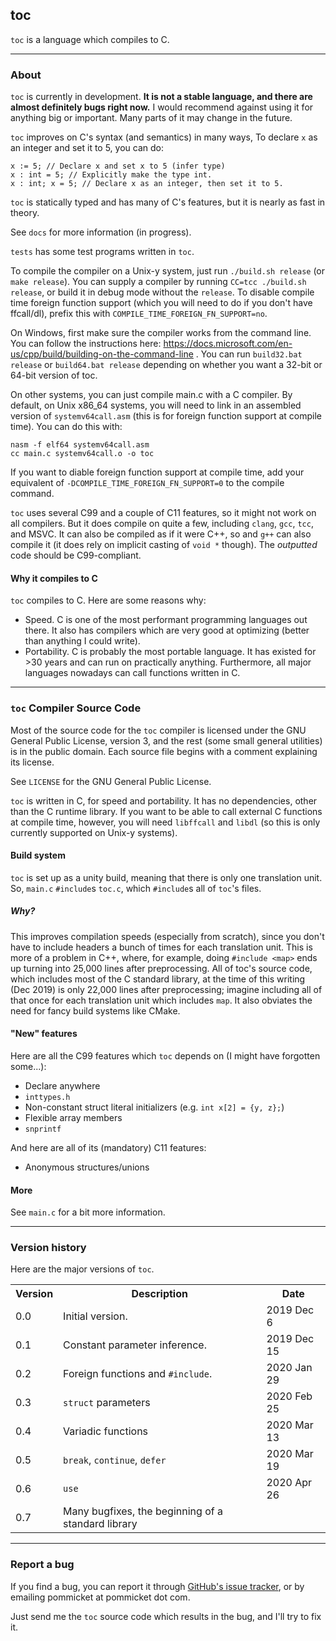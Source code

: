 ## toc

`toc` is a language which compiles to C.

---

### About

`toc` is currently in development. **It is not a stable language,
and there are almost definitely bugs right now.**
I would recommend against using it for anything big or important.
Many parts of it may change in the future.

`toc` improves on C's syntax (and semantics) in many ways,
To declare `x` as an integer and set it to 5,
you can do:

```
x := 5; // Declare x and set x to 5 (infer type)  
x : int = 5; // Explicitly make the type int.  
x : int; x = 5; // Declare x as an integer, then set it to 5.  
```

`toc` is statically typed and has many of C's features, but
it is nearly as fast in theory.
 
See `docs` for more information (in progress).

`tests` has some test programs written in `toc`.

To compile the compiler on a Unix-y system, just run `./build.sh release` (or `make release`). You can supply a compiler by running `CC=tcc ./build.sh release`, or build it in debug mode without the `release`. To disable compile time foreign function support (which you will need to do if you don't have ffcall/dl), prefix this with `COMPILE_TIME_FOREIGN_FN_SUPPORT=no`.

On Windows, first make sure the compiler works from the command line. You can follow the instructions here:
https://docs.microsoft.com/en-us/cpp/build/building-on-the-command-line .
You can run `build32.bat release` or `build64.bat release` depending on whether you want a 32-bit or 64-bit version of toc. 

On other systems, you can just compile main.c with a C compiler. 
By default, on Unix x86\_64 systems, you will need to link in an assembled version of `systemv64call.asm` (this is for foreign function support at compile time). 
You can do this with:
```
nasm -f elf64 systemv64call.asm
cc main.c systemv64call.o -o toc
```
If you want to diable foreign function support at compile time, add your equivalent of `-DCOMPILE_TIME_FOREIGN_FN_SUPPORT=0` to the compile command.


`toc` uses several C99 and a couple of C11 features, so it might not work on all compilers. But it does compile on quite a few, including `clang`, `gcc`, `tcc`, and MSVC. It can also be compiled as if it were C++, so and `g++` can also compile it (it does rely on implicit casting of  `void *` though). The *outputted* code should be C99-compliant.

#### Why it compiles to C

`toc` compiles to C. Here are some reasons why:

- Speed. C is one of the most performant programming languages out there. It also has compilers which are very good at optimizing (better than anything I could write). 
- Portability. C is probably the most portable language. It has existed for >30 years and can run on practically anything. Furthermore, all major languages nowadays can call functions written in C.

---

### `toc` Compiler Source Code

Most of the source code for the `toc` compiler is licensed under the GNU General Public License, version 3, and the rest (some small general utilities) is in the public domain. Each source file begins with a comment explaining its license.

See `LICENSE` for the GNU General Public License.

`toc` is written in C, for speed and portability. It has no dependencies, other than the C runtime library. If you want to be able to call external C functions at compile time, however, you will need `libffcall` and `libdl` (so this is only currently supported on Unix-y systems).

#### Build system
`toc` is set up as a unity build, meaning that there is only one translation unit. So, `main.c` `#include`s `toc.c`, which `#include`s all of `toc`'s files.
##### Why?
This improves compilation speeds (especially from scratch), since you don't have to include headers a bunch of times for each translation unit. This is more of a problem in C++, where, for example, doing `#include <map>` ends up turning into 25,000 lines after preprocessing. All of toc's source code, which includes most of the C standard library, at the time of this writing (Dec 2019) is only 22,000 lines after preprocessing; imagine including all of that once for each translation unit which includes `map`. It also obviates the need for fancy build systems like CMake.

#### "New" features

Here are all the C99 features which `toc` depends on (I might have forgotten some...):

- Declare anywhere
- `inttypes.h`
- Non-constant struct literal initializers (e.g. `int x[2] = {y, z};`)
- Flexible array members
- `snprintf`

And here are all of its (mandatory) C11 features:

- Anonymous structures/unions

#### More

See `main.c` for a bit more information.

---

### Version history

Here are the major versions of `toc`.

<table>
<tr><th>Version</th><th>Description</th><th>Date</th></tr>
<tr><td>0.0</td><td>Initial version.</td><td>2019 Dec 6</td></tr>
<tr><td>0.1</td><td>Constant parameter inference.</td><td>2019 Dec 15</td></tr>
<tr><td>0.2</td><td>Foreign functions and <code>#include</code>.</td><td>2020 Jan 29</td></tr>
<tr><td>0.3</td><td><code>struct</code> parameters</td><td>2020 Feb 25</td></tr>
<tr><td>0.4</td><td>Variadic functions</td><td>2020 Mar 13</td></tr>
<tr><td>0.5</td><td><code>break</code>, <code>continue</code>, <code>defer</code></td><td>2020 Mar 19</td></tr>
<tr><td>0.6</td><td><code>use</code></td><td>2020 Apr 26</td></tr>
<tr><td>0.7</td><td>Many bugfixes, the beginning of a standard library</td></tr>
</table>

---

### Report a bug

If you find a bug, you can report it through [GitHub's issue tracker](https://github.com/pommicket/toc/issues), or by emailing pommicket at pommicket dot com.

Just send me the `toc` source code which results in the bug, and I'll try to fix it. 
